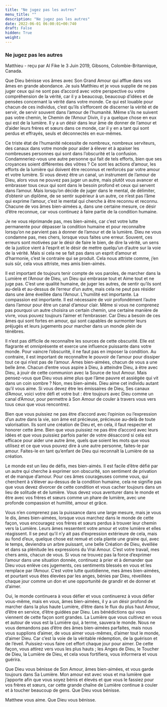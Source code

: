 ```yaml
---
title: "Ne jugez pas les autres"
menu_title: ""
description: "Ne jugez pas les autres"
date: 2022-06-01 06:00:01+00:740
draft: False
hidden: True
weight:
---
```

### Ne jugez pas les autres

Matthieu - reçu par Al Fike le 3 Juin 2019, Gibsons, Colombie-Britannique, Canada.

Que Dieu bénisse vos âmes avec Son Grand Amour qui afflue dans vos âmes en grande abondance. Je suis Matthieu et je vous supplie de ne pas juger ceux qui ne sont pas d’accord avec votre perspective ou votre compréhension de la vérité, car il y a beaucoup, beaucoup d’idées et de pensées concernant la vérité dans votre monde. Ce qui est louable pour chacun de ces individus, c’est qu’ils s’efforcent de discerner la vérité et de servir, de servir souvent dans l’amour de l’humanité. Même s’ils ne suivent pas votre chemin, le Chemin de l’Amour Divin, il y a quelque chose en eux qui est de la lumière. Il y a un désir dans leur âme de donner de l’amour et d’aider leurs frères et sœurs dans ce monde, car il y en a tant qui sont perdus et effrayés, seuls et déconnectés en eux-mêmes.

Ce triste état de l’humanité nécessite de nombreux, nombreux serviteurs, des canaux dans votre monde pour aider à élever et à apaiser les nombreuses personnes qui sont dans l’obscurité et la confusion. Condamneriez-vous une autre personne qui fait de tels efforts, bien que ses croyances soient différentes des vôtres ? Ce sont les actions d’amour, les efforts de la lumière qui doivent être reconnus et renforcés par votre amour et votre lumière. Si vous devez être un canal, un instrument de l’amour de Dieu, alors vous ne pouvez pas juger un autre, mais plutôt vous avancer et embrasser tous ceux qui sont dans le besoin profond et ceux qui servent dans l’amour. Mais lorsqu’on décide de juger dans le mental, de délimiter, d’obtenir un diplôme, de se sentir supérieur à un autre, ce n’est pas l’âme qui exprime l’amour, c’est le mental qui cherche à être reconnu et reconnu. Chacune de vos âmes bien-aimées a, dans une certaine mesure, ce désir d’être reconnue, car vous continuez à faire partie de la condition humaine.

Je ne vous réprimande pas, mes bien-aimés, car c’est votre lutte permanente pour dépasser la condition humaine et pour reconnaître lorsqu’on ne parvient pas à donner de l’amour et de la lumière. Dieu ne vous condamne pas, mes chers, lorsque vous faites une erreur. Souvent, ces erreurs sont motivées par le désir de faire le bien, de dire la vérité, un sens de la justice vient à l’esprit et le désir de mettre quelqu’un d’autre sur la voie de la vérité. Mais si cela ne se fait pas dans un esprit d’amour et d’harmonie, c’est le contraire qui se produit. Cela nous attriste comme, j’en suis sûr, cela vous attriste, mes amis bien-aimés.

Il est important de toujours tenir compte de vos paroles, de marcher dans la Lumière et l’Amour de Dieu, un Dieu qui embrasse tout et Aime tout et ne juge pas. C’est une qualité humaine, de juger les autres, de sentir qu’ils sont au-delà et au-dessus de l’erreur d’un autre, mais cela ne peut pas résider dans une âme éveillée dans l’Amour. L’humilité est importante. La compassion est importante. Il est nécessaire de voir profondément l’autre dans l’amour pour être un canal d’amour clair. Même si vous ne comprenez pas pourquoi un autre choisira un certain chemin, une certaine manière de vivre, vous pouvez toujours l’aimer et l’embrasser. Car Dieu a besoin de ces âmes qui sont fortes en amour, qui sont capables de surmonter leurs préjugés et leurs jugements pour marcher dans un monde plein de ténèbres.

Il n’est pas difficile de reconnaître les sources de cette obscurité. Elle est flagrante et omniprésente et exerce une influence puissante dans votre monde. Pour vaincre l’obscurité, il ne faut pas en imposer la condition. Au contraire, il est important de reconnaître le pouvoir de l’amour pour dissiper tout ce qui n’est pas de l’amour. Âmes bien-aimées, chacun de vous a une belle âme. Chacun d’entre vous aspire à Dieu, à atteindre Dieu, à être avec Dieu, à jouir de cette communion avec la Source de tout Amour. Mais pensez-vous que Dieu vous aime plus que l’âme pauvre et assiégée qui vit dans un coin sombre ? Non, mes bien-aimés. Dieu aime cet individu autant qu’il vous aime. Si vous devez être les émissaires de Dieu, Ses canaux d’Amour, voici votre défi et votre but : être toujours avec Dieu comme un canal d’Amour, pour permettre à Son Amour de couler à travers vous vers tous ceux que vous rencontrez.

Bien que vous puissiez ne pas être d’accord avec l’opinion ou l’expression d’un autre dans la vie, son âme est précieuse, précieuse au-delà de toute valorisation. Ils sont une création de Dieu et, en cela, il faut respecter et honorer cette âme. Bien que vous puissiez ne pas être d’accord avec leurs idées et que vous puissiez parfois parler de votre désaccord si cela est efficace pour aider une autre âme, quels que soient les mots que vous utilisez et ce que vous pouvez dire à une autre personne, faites-le par amour. Faites-le en tant qu’enfant de Dieu qui reconnaît la Lumière de sa création.

Le monde est un lieu de défis, mes bien-aimés. Il est facile d’être défié par un autre qui cherche à exprimer son obscurité, son sentiment de privation et de manque d’amour. Pour ces âmes courageuses comme vous, qui cherchent à s’élever au-dessus de la condition humaine, cela ne signifie pas que vous devez divorcer de cette condition et vous cacher toujours dans un lieu de solitude et de lumière. Vous devez vous aventurer dans le monde et être avec vos frères et sœurs comme un phare de lumière, avec une profonde compassion et humilité, amour et grâce.

Vous n’en comprenez pas la puissance dans une large mesure, mais je vous le dis, âmes bien-aimées, lorsque vous marchez dans le monde de cette façon, vous encouragez vos frères et sœurs perdus à trouver leur chemin vers la Lumière. Leurs âmes ressentent votre amour et votre lumière et elles réagissent. Il se peut qu’il n’y ait pas d’expression extérieure de cela, mais au fond d’eux, quelque chose est remué et cela plante une graine qui, avec le temps, deviendra un arbre puissant, une belle Création de Dieu, éveillée et dans sa plénitude les expressions du Vrai Amour. C’est votre travail, mes chers amis, chacun de vous. Si vous ne trouvez pas la force d’exprimer l’amour dans une situation donnée, continuez à prier et à demander que Dieu vous enlève ces jugements, ces sentiments blessés en vous et les remplace par l’Amour. C’est votre lutte quotidienne, mes âmes bien-aimées, et pourtant vous êtes élevées par les anges, bénies par Dieu, réveillées chaque jour comme un don et une opportunité de grandir et de donner et d’aimer.

Oui, le monde continuera à vous défier et vous continuerez à vous défier vous-même, mais en vous, âmes bien-aimées, il y a un désir profond de marcher dans la plus haute Lumière, d’être dans le flux du plus haut Amour, d’être en service, d’être guidées par Dieu. Les bénédictions qui vous viennent de cette façon sont grandes. La Lumière que vous cultivez en vous et autour de vous est la Lumière qui, à terme, sauvera le monde. Nous ne vous demandons pas d’être des âmes bien-aimées parfaites, mais nous vous supplions d’aimer, de vous aimer vous-mêmes, d’aimer tout le monde, d’aimer Dieu. Car c’est la voie de la véritable rédemption, de la guérison et de l’éveil. Puissiez-vous faire cet effort chaque jour pour aimer. De cette façon, vous attirez vers vous les plus hauts ; les Anges de Dieu, le Toucher de Dieu, la Lumière de Dieu, et cela vous fortifiera, vous informera et vous guérira.

Que Dieu vous bénisse de Son Amour, âmes bien-aimées, et vous garde toujours dans Sa Lumière. Mon amour est avec vous et ma lumière que j’apporte afin que vous soyez bénis et élevés et que vous le fassiez pour vos frères et sœurs, car cette grande chaîne de Lumière continue à couler et à toucher beaucoup de gens. Que Dieu vous bénisse.

Matthew vous aime. Que Dieu vous bénisse.
